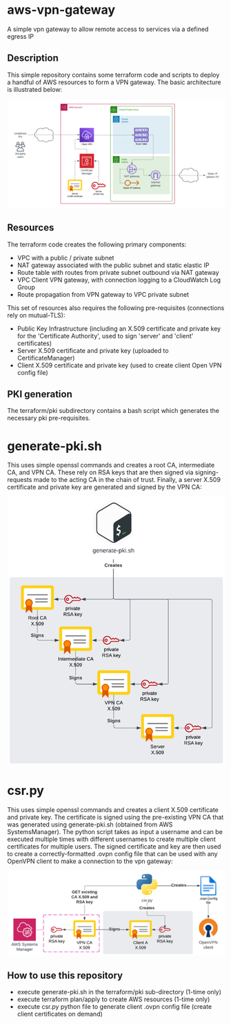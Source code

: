 # aws-vpn-gateway
A simple vpn gateway to allow remote access to services via a defined egress IP

## Description

This simple repository contains some terraform code and scripts to deploy a handful of AWS resources to form a VPN gateway. The basic architecture is illustrated below:

![alt text](https://github.com/security-man/aws-vpn-gateway/blob/main/AWS_VPN_Gateway_-_AWS_Components.png?raw=true)

## Resources

The terraform code creates the following primary components:

- VPC with a public / private subnet
- NAT gateway associated with the public subnet and static elastic IP
- Route table with routes from private subnet outbound via NAT gateway
- VPC Client VPN gateway, with connection logging to a CloudWatch Log Group
- Route propagation from VPN gateway to VPC private subnet

This set of resources also requires the following pre-requisites (connections rely on mutual-TLS):

- Public Key Infrastructure (including an X.509 certificate and private key for the 'Certificate Authority', used to sign 'server' and 'client' certificates)
- Server X.509 certificate and private key (uploaded to CertificateManager)
- Client X.509 certificate and private key (used to create client Open VPN config file)

## PKI generation

The terraform/pki subdirectory contains a bash script which generates the necessary pki pre-requisites.

# generate-pki.sh

This uses simple openssl commands and creates a root CA, intermediate CA, and VPN CA. These rely on RSA keys that are then signed via signing-requests made to the acting CA in the chain of trust. Finally, a server X.509 certificate and private key are generated and signed by the VPN CA:

![alt text](https://github.com/security-man/aws-vpn-gateway/blob/main/AWS_VPN_Gateway_-_generate-pki.sh.png?raw=true)

# csr.py

This uses simple openssl commands and creates a client X.509 certificate and private key. The certificate is signed using the pre-existing VPN CA that was generated using generate-pki.sh (obtained from AWS SystemsManager). The python script takes as input a username and can be executed multiple times with different usernames to create multiple client certificates for multiple users. The signed certificate and key are then used to create a correctly-formatted .ovpn config file that can be used with any OpenVPN client to make a connection to the vpn gateway:

![alt text](https://github.com/security-man/aws-vpn-gateway/blob/main/AWS_VPN_Gateway_-_csr.py.png?raw=true)

## How to use this repository

- execute generate-pki.sh in the terraform/pki sub-directory (1-time only)
- execute terraform plan/apply to create AWS resources (1-time only)
- execute csr.py python file to generate client .ovpn config file (create client certificates on demand)